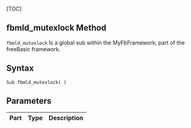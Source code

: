 [TOC]
## fbmld_mutexlock Method

`fbmld_mutexlock` Is a global sub within the MyFbFramework, part of the freeBasic framework.
## Syntax

```freeBasic
Sub fbmld_mutexlock( )
```

## Parameters

|Part|Type|Description|
| :------------ | :------------ | :------------ |
